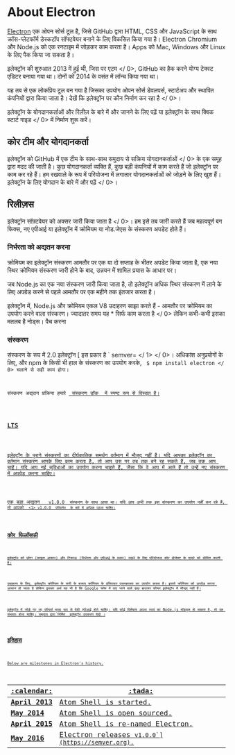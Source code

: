 # About Electron

[Electron](https://electronjs.org) एक ओपन सोर्स टूल है, जिसे GitHub द्वारा HTML, CSS और JavaScript के साथ क्रॉस-प्लेटफॉर्म डेस्कटॉप सॉफ्टवेयर बनाने के लिए विकसित किया गया है। Electron Chromium और Node.js को एक रनटाइम में जोड़कर काम करता है। Apps को Mac, Windows और Linux के लिए पैक किया जा सकता है।

इलेक्ट्रॉन की शुरुआत 2013 में हुई थी, जिस पर  एटम </ 0>, GitHub का हैक करने योग्य टेक्स्ट एडिटर बनाया गया था। दोनों को 2014 के वसंत में लॉन्च किया गया था।</p> 

यह तब से एक लोकप्रिय टूल बन गया है जिसका उपयोग ओपन सोर्स डेवलपर्स, स्टार्टअप और स्थापित कंपनियों द्वारा किया जाता है।  देखें कि इलेक्ट्रॉन पर कौन निर्माण कर रहा है </ 0>।</p> 

</a>इलेक्ट्रॉन के योगदानकर्ताओं और रिलीज़ के बारे में और जानने के लिए पढ़ें या इलेक्ट्रॉन के साथ  क्विक स्टार्ट गाइड </ 0> में निर्माण शुरू करें।</p> 

## कोर टीम और योगदानकर्ता

इलेक्ट्रॉन को GitHub में एक टीम के साथ-साथ समुदाय से  सक्रिय योगदानकर्ताओं </ 0> के एक समूह द्वारा मदद की जाती है। कुछ योगदानकर्ता व्यक्ति हैं, कुछ बड़ी कंपनियों में काम करते हैं जो इलेक्ट्रॉन पर काम कर रहे हैं। हम रखवाले के रूप में परियोजना में लगातार योगदानकर्ताओं को जोड़ने के लिए खुश हैं। इलेक्ट्रॉन के लिए योगदान  के बारे में और पढ़ें </ 0>।</p> 

## रिलीज़स

 इलेक्ट्रॉन सॉफ़्टवेयर को अक्सर जारी किया जाता है </ 0>। हम इसे तब जारी करते हैं जब महत्वपूर्ण बग फिक्स, नए एपीआई या इलेक्ट्रॉन में क्रोमियम या नोड.जेएस के संस्करण अपडेट होते हैं।</p> 

### निर्भरता को अद्यतन करना

क्रोमियम का इलेक्ट्रॉन संस्करण आमतौर पर एक या दो सप्ताह के भीतर अपडेट किया जाता है, एक नया स्थिर क्रोमियम संस्करण जारी होने के बाद, उन्नयन में शामिल प्रयास के आधार पर।

जब Node.js का एक नया संस्करण जारी किया जाता है, तो इलेक्ट्रॉन अधिक स्थिर संस्करण में लाने के लिए अपग्रेड करने से पहले आमतौर पर एक महीने तक इंतजार करता है।

इलेक्ट्रॉन में, Node.js और क्रोमियम एकल V8 उदाहरण साझा करते हैं - आमतौर पर क्रोमियम का उपयोग करने वाला संस्करण। ज्यादातर समय यह * सिर्फ काम करता है </ 0> लेकिन कभी-कभी इसका मतलब है नोड्स। पैच करना</p> 

### संस्करण

संस्करण के रूप में 2.0 इलेक्ट्रॉन [ इस प्रकार है ` semver= </ 1> </ 0>।
अधिकांश अनुप्रयोगों के लिए, और npm के किसी भी हाल के संस्करण का उपयोग करके, <code> $ npm install electron </ 0> चलाने से सही काम होगा।</p>

<p>संस्करण अद्यतन प्रक्रिया हमारे <a href="electron-versioning.md"> संस्करण डॉक </ 0> में स्पष्ट रूप से विस्तृत है।</p>

<h3>LTS</h3>

<p>इलेक्ट्रॉन के पुराने संस्करणों का दीर्घकालिक समर्थन वर्तमान में मौजूद नहीं है। यदि आपका इलेक्ट्रॉन का वर्तमान संस्करण आपके लिए काम करता है, तो आप उस पर तब तक बने रह सकते हैं, जब तक आप चाहें। यदि आप नई सुविधाओं का उपयोग करना चाहते हैं, जैसा कि वे आप में आते हैं तो उन्हें नए संस्करण में अपग्रेड करना चाहिए।</p>

<p>एक बड़ा अद्यतन  <code> v1.0.0 </ 0> संस्करण के साथ आया था। यदि आप अभी तक इस संस्करण का उपयोग नहीं कर रहे हैं, तो आपको <code> <1> v1.0.0 </ 1> परिवर्तन </ 0> के बारे में अधिक पढ़ना चाहिए।</p>

<h2>कोर फिलॉसफी</h2>

<p>इलेक्ट्रॉन को छोटा (फ़ाइल आकार) और टिकाऊ (निर्भरता और एपीआई के प्रसार) रखने के लिए परियोजना कोर प्रोजेक्ट के दायरे को सीमित करती है।</p>

<p>उदाहरण के लिए, इलेक्ट्रॉन क्रोमियम के सभी के बजाय क्रोमियम के प्रतिपादन पुस्तकालय का उपयोग करता है। इससे क्रोमियम को अपग्रेड करना आसान हो जाता है लेकिन इसका अर्थ यह भी है कि Google क्रोम में पाए जाने वाले कुछ ब्राउज़र फीचर इलेक्ट्रॉन में मौजूद नहीं हैं।</p>

<p>इलेक्ट्रॉन में जोड़े गए नए फीचर्स मुख्य रूप से देशी एपीआई होने चाहिए। यदि कोई विशेषता अपना स्वयं का Node.js मॉड्यूल हो सकता है, तो यह संभवतः होना चाहिए। समुदाय द्वारा निर्मित <a href="https://electronjs.org/community"> ​​इलेक्ट्रॉन उपकरण देखें </ 0>।</p>

<h2>इतिहास</h2>

<p>Below are milestones in Electron's history.</p>

<table>
<thead>
<tr>
  <th>:calendar:</th>
  <th>:tada:</th>
</tr>
</thead>
<tbody>
<tr>
  <td><strong>April 2013</strong></td>
  <td><a href="https://github.com/electron/electron/commit/6ef8875b1e93787fa9759f602e7880f28e8e6b45">Atom Shell is started</a>.</td>
</tr>
<tr>
  <td><strong>May 2014</strong></td>
  <td><a href="https://blog.atom.io/2014/05/06/atom-is-now-open-source.html">Atom Shell is open sourced</a>.</td>
</tr>
<tr>
  <td><strong>April 2015</strong></td>
  <td><a href="https://github.com/electron/electron/pull/1389">Atom Shell is re-named Electron</a>.</td>
</tr>
<tr>
  <td><strong>May 2016</strong></td>
  <td><a href="https://electronjs.org/blog/electron-1-0">Electron releases <code>v1.0.0`](https://semver.org).</td> </tr> 

</tbody> </table>